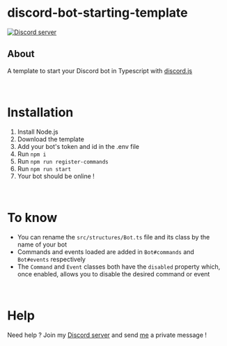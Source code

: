 # discord-bot-starting-template

<p>
    <a href="https://discord.gg/424VSPq"><img src="https://img.shields.io/discord/687287209300197566?color=5865F2&logo=discord&logoColor=white" alt="Discord server"/></a>
</p>

## About
A template to start your Discord bot in Typescript with [discord.js](https://github.com/discordjs/discord.js)

<br>

# Installation
1. Install Node.js
2. Download the template
3. Add your bot's token and id in the .env file
4. Run `npm i`
5. Run `npm run register-commands`
6. Run `npm run start`
7. Your bot should be online !

<br>

# To know
- You can rename the `src/structures/Bot.ts` file and its class by the name of your bot
- Commands and events loaded are added in `Bot#commands` and `Bot#events` respectively
- The `Command` and `Event` classes both have the `disabled` property which, once enabled, allows you to disable the desired command or event

<br>

# Help

Need help ? Join my [Discord server](https://discord.gg/424VSPq) and send [me](https://discord.com/users/619838036846575617) a private message !